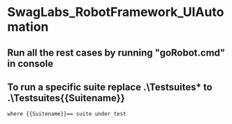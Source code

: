 # SwagLabs_RobotFramework_UIAutomation
## Run all the rest cases by running  "goRobot.cmd" in console
## To run a specific suite replace .\Testsuites\* to .\Testsuites\{{Suitename}}   
    where {{Suitename}}== suite under test 

    
